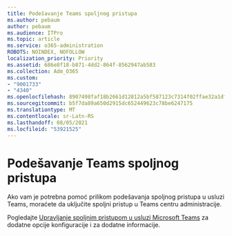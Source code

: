 ```yaml
---
title: Podešavanje Teams spoljnog pristupa
ms.author: pebaum
author: pebaum
ms.audience: ITPro
ms.topic: article
ms.service: o365-administration
ROBOTS: NOINDEX, NOFOLLOW
localization_priority: Priority
ms.assetid: 686e8f18-b871-4dd2-864f-8562947ab583
ms.collection: Adm_O365
ms.custom:
- "9001733"
- "4340"
ms.openlocfilehash: 8907498faf18b2661d12812a5bf587123c7314f02ffae32a1df9d073e6767401
ms.sourcegitcommit: b5f7da89a650d2915dc652449623c78be6247175
ms.translationtype: MT
ms.contentlocale: sr-Latn-RS
ms.lasthandoff: 08/05/2021
ms.locfileid: "53921525"
---
```

# <a name="set-up-teams-federation"></a>Podešavanje Teams spoljnog pristupa

Ako vam je potrebna pomoć prilikom podešavanja spoljnog pristupa u usluzi Teams, moraćete da uključite spoljni pristup u Teams centru administracije.

Pogledajte [Upravljanje spoljnim pristupom u usluzi Microsoft Teams](https://docs.microsoft.com/microsoftteams/manage-external-access) za dodatne opcije konfiguracije i za dodatne informacije.
